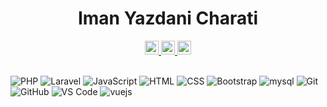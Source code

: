 <div align="center">
  <h1>Iman Yazdani Charati</h1>
</div>
<div align="center">
  <a href="https://www.linkedin.com/in/iyazdanicharati">
    <img alt="iyazdanicharati" width="22px" src="https://www.iconsdb.com/icons/preview/color/4DA0FF/linkedin-6-xl.png" />
  </a>
  <a href="https://instagram.com/iyazdanicharati">
    <img alt="iyazdanicharati" width="22px" src="https://www.iconsdb.com/icons/preview/color/4DA0FF/instagram-xl.png" />
  </a>
   <a href="mailto:iyazdanicharati@gmail.com">
    <img alt="iyazdanicharati" width="22px" src="https://www.iconsdb.com/icons/preview/color/4DA0FF/email-12-xl.png" />
  </a>
</div>
<br>

![PHP](https://img.shields.io/badge/-PHP-000?style=flat-square&logo=php)
![Laravel](https://img.shields.io/badge/-Laravel-000?style=flat-square&logo=Laravel)
![JavaScript](https://img.shields.io/badge/-JavaScript-000?style=flat-square&logo=javascript)
![HTML](https://img.shields.io/badge/-HTML5-000?style=flat-square&logo=html5)
![CSS](https://img.shields.io/badge/-CSS3-000?style=flat-square&logo=css3&logoColor=%231572B6)
![Bootstrap](https://img.shields.io/badge/-Bootstrap-000?style=flat-square&logo=Bootstrap)
![mysql](https://img.shields.io/badge/-mysql-000?style=flat-square&logo=mysql&logoColor=ffffff)
![Git](https://img.shields.io/badge/-Git-000?style=flat-square&logo=git)
![GitHub](https://img.shields.io/badge/-GitHub-000?style=flat-square&logo=github)
![VS Code](http://img.shields.io/badge/-VS%20Code-000?style=flat-square&logo=visual-studio-code)
![vuejs](https://img.shields.io/badge/-Vuejs-000?style=flat-square&logo=vuejs)
